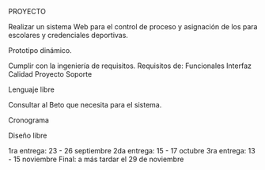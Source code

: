 PROYECTO

Realizar un sistema Web para el control de proceso y asignación de los para escolares y credenciales deportivas.

Prototipo dinámico.

Cumplir con la ingeniería de requisitos.
Requisitos de:
Funcionales
Interfaz 
Calidad
Proyecto
Soporte

Lenguaje libre 


Consultar al Beto que necesita para el sistema.

Cronograma

Diseño libre

1ra entrega: 23 - 26 septiembre
2da entrega: 15 - 17 octubre
3ra entrega: 13 - 15 noviembre 
Final: a más tardar el 29 de noviembre
